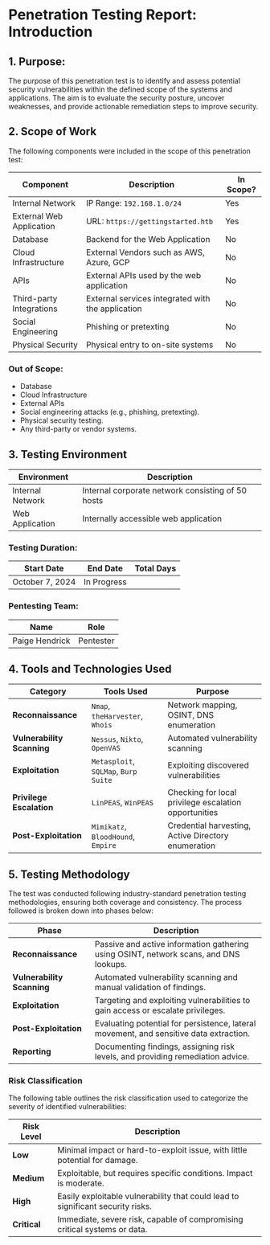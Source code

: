 # Penetration Testing Report: Introduction

## 1. **Purpose:**

The purpose of this penetration test is to identify and assess potential security vulnerabilities within the defined scope of the systems and applications. The aim is to evaluate the security posture, uncover weaknesses, and provide actionable remediation steps to improve security.

## 2. **Scope of Work**

The following components were included in the scope of this penetration test:

| **Component**            | **Description**                                   | **In Scope?** |
| ------------------------ | ------------------------------------------------- | ------------- |
| Internal Network         | IP Range: `192.168.1.0/24`                        | Yes           |
| External Web Application | URL: `https://gettingstarted.htb`                 | Yes           |
| Database                 | Backend for the Web Application                   | No            |
| Cloud Infrastructure     | External Vendors such as AWS, Azure, GCP          | No            |
| APIs                     | External APIs used by the web application         | No            |
| Third-party Integrations | External services integrated with the application | No            |
| Social Engineering       | Phishing or pretexting                            | No            |
| Physical Security        | Physical entry to on-site systems                 | No            |

### **Out of Scope:**

- Database
- Cloud Infrastructure
- External APIs
- Social engineering attacks (e.g., phishing, pretexting).
- Physical security testing.
- Any third-party or vendor systems.

## 3. **Testing Environment**

| **Environment**  | **Description**                                   |
| ---------------- | ------------------------------------------------- |
| Internal Network | Internal corporate network consisting of 50 hosts |
| Web Application  | Internally accessible web application             |

### **Testing Duration:**

| **Start Date**  | **End Date** | **Total Days** |
| --------------- | ------------ | -------------- |
| October 7, 2024 | In Progress  |                |

### **Pentesting Team:**

| **Name**                       | **Role**  |
| ------------------------------ | --------- |
| Paige Hendrick                 | Pentester |

## 4. **Tools and Technologies Used**

| **Category**               | **Tools Used**                       | **Purpose**                                           |
| -------------------------- | ------------------------------------ | ----------------------------------------------------- |
| **Reconnaissance**         | `Nmap`, `theHarvester`, `Whois`      | Network mapping, OSINT, DNS enumeration               |
| **Vulnerability Scanning** | `Nessus`, `Nikto`, `OpenVAS`         | Automated vulnerability scanning                      |
| **Exploitation**           | `Metasploit`, `SQLMap`, `Burp Suite` | Exploiting discovered vulnerabilities                 |
| **Privilege Escalation**   | `LinPEAS`, `WinPEAS`                 | Checking for local privilege escalation opportunities |
| **Post-Exploitation**      | `Mimikatz`, `BloodHound`, `Empire`   | Credential harvesting, Active Directory enumeration   |

## 5. **Testing Methodology**

The test was conducted following industry-standard penetration testing methodologies, ensuring both coverage and consistency. The process followed is broken down into phases below:

|**Phase**|**Description**|
|---|---|
|**Reconnaissance**|Passive and active information gathering using OSINT, network scans, and DNS lookups.|
|**Vulnerability Scanning**|Automated vulnerability scanning and manual validation of findings.|
|**Exploitation**|Targeting and exploiting vulnerabilities to gain access or escalate privileges.|
|**Post-Exploitation**|Evaluating potential for persistence, lateral movement, and sensitive data extraction.|
|**Reporting**|Documenting findings, assigning risk levels, and providing remediation advice.|

### **Risk Classification**

The following table outlines the risk classification used to categorize the severity of identified vulnerabilities:

|**Risk Level**|**Description**|
|---|---|
|**Low**|Minimal impact or hard-to-exploit issue, with little potential for damage.|
|**Medium**|Exploitable, but requires specific conditions. Impact is moderate.|
|**High**|Easily exploitable vulnerability that could lead to significant security risks.|
|**Critical**|Immediate, severe risk, capable of compromising critical systems or data.|